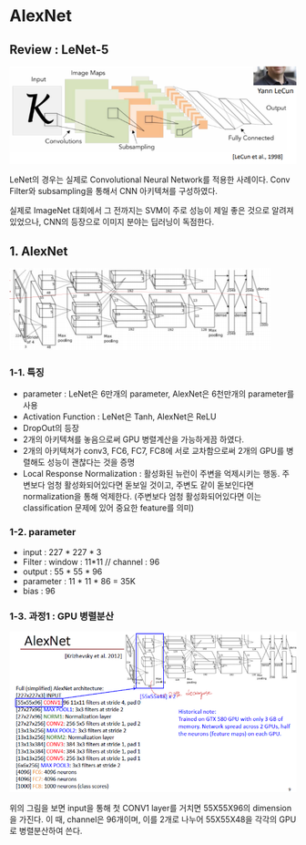 # AlexNet

## Review : LeNet-5

<img src="../image/02/LeNet.PNG">

LeNet의 경우는 실제로 Convolutional Neural Network를 적용한 사례이다. Conv Filter와 subsampling을 통해서 CNN 아키텍쳐를 구성하였다.

실제로 ImageNet 대회에서 그 전까지는 SVM이 주로 성능이 제일 좋은 것으로 알려져있었으나, CNN의 등장으로 이미지 분야는 딥러닝이 독점한다.

## 1. AlexNet

<img src="../image/02/AlexNet_architecture.PNG">

### 1-1. 특징

- parameter : LeNet은 6만개의 parameter, AlexNet은 6천만개의 parameter를 사용
- Activation Function : LeNet은 Tanh, AlexNet은 ReLU
- DropOut의 등장
- 2개의 아키텍쳐를 놓음으로써 GPU 병렬계산을 가능하게끔 하였다.
- 2개의 아키텍쳐가 conv3, FC6, FC7, FC8에 서로 교차함으로써 2개의 GPU를 병렬해도 성능이 괜찮다는 것을 증명
- Local Response Normalization : 활성화된 뉴런이 주변을 억제시키는 행동. 주변보다 엄청 활성화되어있다면 돋보일 것이고, 주변도 같이 돋보인다면 normalization을 통해 억제한다. (주변보다 엄청 활성화되어있다면 이는 classification 문제에 있어 중요한 feature를 의미)

### 1-2. parameter

- input : 227 * 227 * 3
- Filter : window : 11*11 // channel : 96
- output : 55 * 55 * 96
- parameter : 11 * 11 * 86 = 35K
- bias : 96

### 1-3. 과정1 : GPU 병렬분산

<img src="../image/02/AlexNet_procedure1.PNG">

위의 그림을 보면 input을 통해 첫 CONV1 layer를 거치면 55X55X96의 dimension을 가진다. 이 때, channel은 96개이며, 이를 2개로 나누어 55X55X48을 각각의 GPU로 병렬분산하여 쓴다.